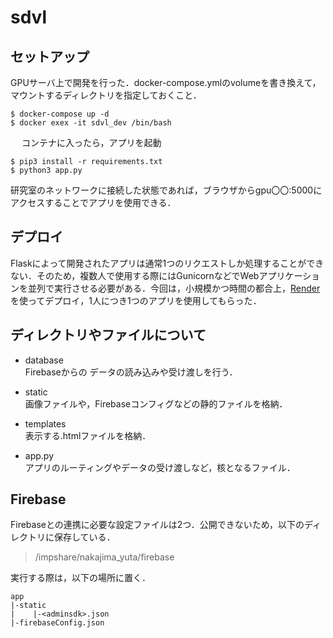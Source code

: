 # sdvl

## セットアップ
GPUサーバ上で開発を行った．docker-compose.ymlのvolumeを書き換えて，マウントするディレクトリを指定しておくこと．

    $ docker-compose up -d
    $ docker exex -it sdvl_dev /bin/bash
　
コンテナに入ったら，アプリを起動

    $ pip3 install -r requirements.txt
    $ python3 app.py
  研究室のネットワークに接続した状態であれば，ブラウザからgpu〇〇:5000にアクセスすることでアプリを使用できる．

## デプロイ
Flaskによって開発されたアプリは通常1つのリクエストしか処理することができない．そのため，複数人で使用する際にはGunicornなどでWebアプリケーションを並列で実行させる必要がある．今回は，小規模かつ時間の都合上，[Render](https://render.com/)を使ってデプロイ，1人につき1つのアプリを使用してもらった．

## ディレクトリやファイルについて

 - database \
Firebaseからの データの読み込みや受け渡しを行う．
 
 - static \
 画像ファイルや，Firebaseコンフィグなどの静的ファイルを格納．
 
 - templates \
 表示する.htmlファイルを格納．

- app.py \
アプリのルーティングやデータの受け渡しなど，核となるファイル．

## Firebase

Firebaseとの連携に必要な設定ファイルは2つ．公開できないため，以下のディレクトリに保存している．

> /impshare/nakajima_yuta/firebase

実行する際は，以下の場所に置く．

    app
    |-static
	|    |-<adminsdk>.json
	|-firebaseConfig.json 
